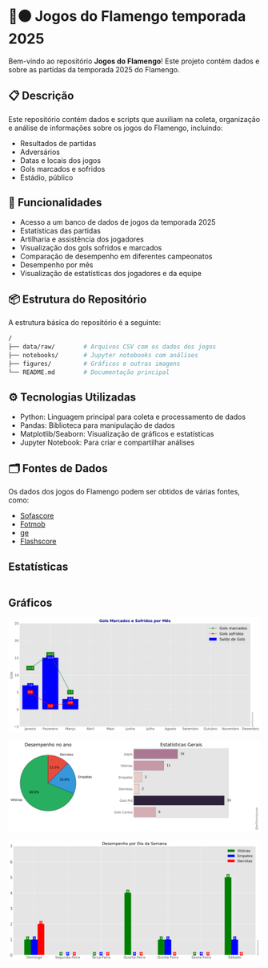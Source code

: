 # 🔴⚫ Jogos do Flamengo temporada 2025

Bem-vindo ao repositório **Jogos do Flamengo**! Este projeto contém dados e 
sobre as partidas da temporada 2025 do Flamengo.

## 📋 Descrição

Este repositório contém dados e scripts que auxiliam na coleta, organização e análise de informações sobre os jogos do Flamengo, incluindo:

- Resultados de partidas
- Adversários
- Datas e locais dos jogos
- Gols marcados e sofridos
- Estádio, público

## 🚀 Funcionalidades

- Acesso a um banco de dados de jogos da temporada 2025
- Estatísticas das partidas
- Artilharia e assistência dos jogadores 
- Visualização dos gols sofridos e marcados
- Comparação de desempenho em diferentes campeonatos
- Desempenho por mês
- Visualização de estatísticas dos jogadores e da equipe

## 📦 Estrutura do Repositório

A estrutura básica do repositório é a seguinte:

```bash
/
├── data/raw/        # Arquivos CSV com os dados dos jogos
├── notebooks/       # Jupyter notebooks com análises
├── figures/         # Gráficos e outras imagens
└── README.md        # Documentação principal
```

## ⚙️ Tecnologias Utilizadas

- Python: Linguagem principal para coleta e processamento de dados
- Pandas: Biblioteca para manipulação de dados
- Matplotlib/Seaborn: Visualização de gráficos e estatísticas
- Jupyter Notebook: Para criar e compartilhar análises

## 🗂️ Fontes de Dados

Os dados dos jogos do Flamengo podem ser obtidos de várias fontes, como:

- [Sofascore](https://www.sofascore.com/)
- [Fotmob](https://www.fotmob.com/)
- [ge](https://ge.globo.com/)
- [Flashscore](https://www.flashscore.com)


## Estatísticas

```

```









## Gráficos

![img1.png](figures/figure.png)

![img1.png](figures/figure2.png)

![img1.png](figures/figure3.png)


